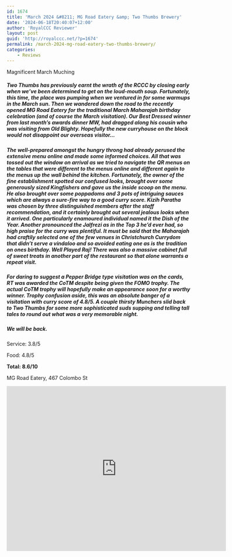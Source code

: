 ```yaml
---
id: 1674
title: 'March 2024 &#8211; MG Road Eatery &amp; Two Thumbs Brewery'
date: '2024-06-18T20:40:07+12:00'
author: 'RoyalCCC Reviewer'
layout: post
guid: 'http://royalccc.net/?p=1674'
permalink: /march-2024-mg-road-eatery-two-thumbs-brewery/
categories:
    - Reviews
---
```


Magnificent March Muching

##### Two Thumbs has previously earnt the wrath of the RCCC by closing early when we’ve been determined to get on the loud-mouth soup. Fortunately, this time, the place was pumping when we ventured in for some warmups in the March sun. Then we wandered down the road to the recently opened MG Road Eatery for the traditional March Maharajah birthday celebration (and of course the March visitation). Our Best Dressed winner from last month’s awards dinner MW, had dragged along his cousin who was visiting from Old Blighty. Hopefully the new curryhouse on the block would not disappoint our overseas visitor…


##### The well-prepared amongst the hungry throng had already perused the extensive menu online and made some informed choices. All that was tossed out the window on arrival as we tried to navigate the QR menus on the tables that were different to the menus online and different again to the menus up the wall behind the kitchen. Fortunately, the owner of the fine establishment spotted our confused looks, brought over some generously sized Kingfishers and gave us the inside scoop on the menu. He also brought over some poppadoms and 3 pots of intriguing sauces which are always a sure-fire way to a good curry score. Kizih Paratha was chosen by three distinguished members after the staff recommendation, and it certainly brought out several jealous looks when it arrived. One particularly enamoured individual named it the Dish of the Year. Another pronounced the Jalfrezi as in the Top 3 he’d ever had, so high praise for the curry was plentiful. It must be said that the Maharajah had craftily selected one of the few venues in Christchurch Currydom that didn’t serve a vindaloo and so avoided eating one as is the tradition on ones birthday. Well Played Raj! There was also a massive cabinet full of sweet treats in another part of the restaurant so that alone warrants a repeat visit.

##### For daring to suggest a Pepper Bridge type visitation was on the cards, RT was awarded the CoTM despite being given the FOMO trophy. The actual CoTM trophy will hopefully make an appearance soon for a worthy winner. Trophy confusion aside, this was an absolute banger of a visitation with curry score of 4.8/5. A couple thirsty Munchers slid back to Two Thumbs for some more sophisticated suds supping and telling tall tales to round out what was a very memorable night.


##### We will be back.

Service: 3.8/5

Food: 4.8/5

**Total: 8.6/10**

MG Road Eatery, 467 Colombo St

<iframe allowfullscreen="allowfullscreen" height="450" loading="lazy" src="https://www.google.com/maps/embed?pb=!1m18!1m12!1m3!1d723.015537885995!2d172.6357808696289!3d-43.5427463260801!2m3!1f0!2f0!3f0!3m2!1i1024!2i768!4f13.1!3m3!1m2!1s0x6d318bcaef9c1393%3A0x37ac557b9f592ce3!2sMG%20Road%20Eatery!5e0!3m2!1sen!2snz!4v1718702912844!5m2!1sen!2snz" style="border: 0;" width="600"></iframe>

<div class="wp-block-group"> </div>